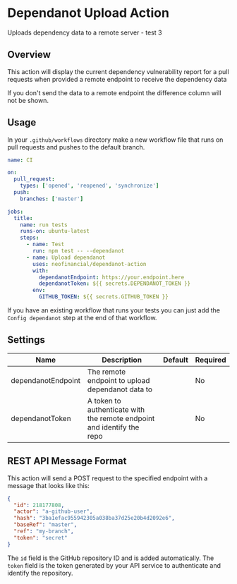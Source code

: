 # Dependanot Upload Action

Uploads dependency data to a remote server - test 3

## Overview

This action will display the current dependency vulnerability report for a pull requests when provided a remote endpoint to receive the dependency data

If you don't send the data to a remote endpoint the difference column will not be shown.

## Usage

In your `.github/workflows` directory make a new workflow file that runs on pull requests and pushes to the default branch.

```yml
name: CI

on:
  pull_request:
    types: ['opened', 'reopened', 'synchronize']
  push:
    branches: ['master']

jobs:
  title:
    name: run tests
    runs-on: ubuntu-latest
    steps:
      - name: Test
        run: npm test -- --dependanot
      - name: Upload dependanot
        uses: neofinancial/dependanot-action
        with:
          dependanotEndpoint: https://your.endpoint.here
          dependanotToken: ${{ secrets.DEPENDANOT_TOKEN }}
        env:
          GITHUB_TOKEN: ${{ secrets.GITHUB_TOKEN }}
```

If you have an existing workflow that runs your tests you can just add the `Config dependanot` step at the end of that workflow.

## Settings

| Name               | Description                                                            | Default | Required |
| ------------------ | ---------------------------------------------------------------------- | ------- | -------- |
| dependanotEndpoint | The remote endpoint to upload dependanot data to                       |         | No       |
| dependanotToken    | A token to authenticate with the remote endpoint and identify the repo |         | No       |

## REST API Message Format

This action will send a POST request to the specified endpoint with a message that looks like this:

```json
{
  "id": 218177808,
  "actor": "a-github-user",
  "hash": "3ba1efac955942305a038ba37d25e20b4d2092e6",
  "baseRef": "master",
  "ref": "my-branch",
  "token": "secret"
}
```

The `id` field is the GitHub repository ID and is added automatically. The `token` field is the token generated by your API service to authenticate and identify the repository.
